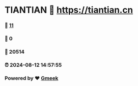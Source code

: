 # TIANTIAN :link: https://tiantian.cn 
### :page_facing_up: [11](https://tiantian.cn/tag.html) 
### :speech_balloon: 0 
### :hibiscus: 20514 
### :alarm_clock: 2024-08-12 14:57:55 
### Powered by :heart: [Gmeek](https://github.com/Meekdai/Gmeek)
